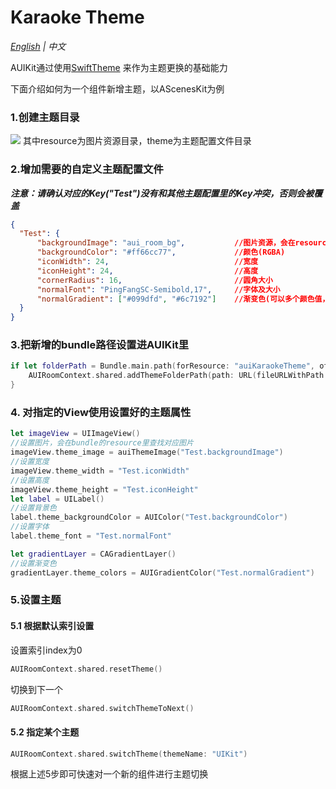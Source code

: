 # Karaoke Theme

*[English](KaraokeTheme.md) | 中文*

AUIKit通过使用[SwiftTheme](https://github.com/wxxsw/SwiftTheme) 来作为主题更换的基础能力

下面介绍如何为一个组件新增主题，以AScenesKit为例

### 1.创建主题目录
![](https://fullapp.oss-cn-beijing.aliyuncs.com/pic/1686831479688.jpg)
其中resource为图片资源目录，theme为主题配置文件目录

### 2.增加需要的自定义主题配置文件
**_注意：请确认对应的Key("Test")没有和其他主题配置里的Key冲突，否则会被覆盖_**
```json
{
  "Test": {
      "backgroundImage": "aui_room_bg",           //图片资源，会在resource查找，目前只支持在resource目录根目录查找
      "backgroundColor": "#ff66cc77",             //颜色(RGBA)
      "iconWidth": 24,                            //宽度
      "iconHeight": 24,                           //高度
      "cornerRadius": 16,                         //圆角大小
      "normalFont": "PingFangSC-Semibold,17",     //字体及大小  
      "normalGradient": ["#099dfd", "#6c7192"]    //渐变色(可以多个颜色值，渐变location需要自行在代码中修改)
  }
}
```

### 3.把新增的bundle路径设置进AUIKit里
```swift
if let folderPath = Bundle.main.path(forResource: "auiKaraokeTheme", ofType: "bundle") {
    AUIRoomContext.shared.addThemeFolderPath(path: URL(fileURLWithPath: folderPath) )
}
```

### 4. 对指定的View使用设置好的主题属性
```swift
let imageView = UIImageView()
//设置图片，会在bundle的resource里查找对应图片
imageView.theme_image = auiThemeImage("Test.backgroundImage")
//设置宽度
imageView.theme_width = "Test.iconWidth"
//设置高度
imageView.theme_height = "Test.iconHeight"
let label = UILabel()
//设置背景色
label.theme_backgroundColor = AUIColor("Test.backgroundColor")
//设置字体
label.theme_font = "Test.normalFont"

let gradientLayer = CAGradientLayer()
//设置渐变色
gradientLayer.theme_colors = AUIGradientColor("Test.normalGradient")
```

### 5.设置主题
#### 5.1 根据默认索引设置
设置索引index为0
```swift
AUIRoomContext.shared.resetTheme()
```
切换到下一个
```swift
AUIRoomContext.shared.switchThemeToNext()
```

#### 5.2 指定某个主题
```swift
AUIRoomContext.shared.switchTheme(themeName: "UIKit")
```

根据上述5步即可快速对一个新的组件进行主题切换
